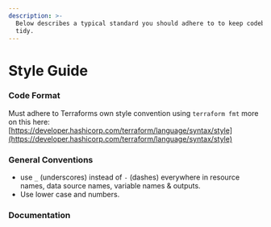 ```yaml
---
description: >-
  Below describes a typical standard you should adhere to to keep codebase clean
  tidy.
---
```


# Style Guide

### &#x20;Code Format

Must adhere to Terraforms own style convention using `terraform fmt` more on this here: [https://developer.hashicorp.com/terraform/language/syntax/style](https://developer.hashicorp.com/terraform/language/syntax/style)

### General Conventions

* use `_` (underscores) instead of `-` (dashes) everywhere in resource names, data source names, variable names & outputs.
* Use lower case and numbers.

### Documentation
